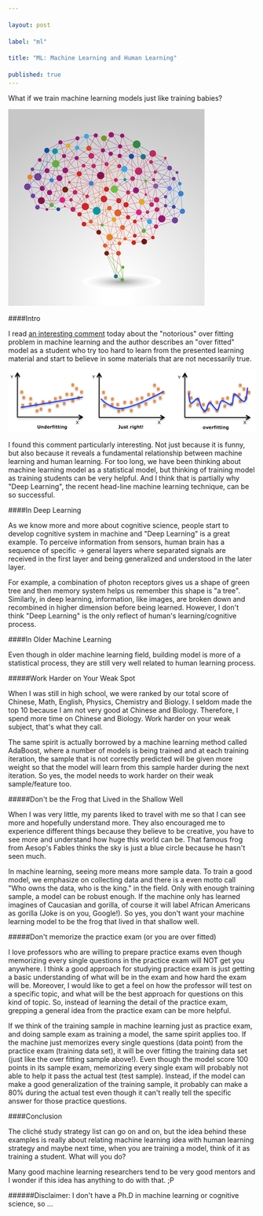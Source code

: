 ```yaml
---

layout: post

label: "ml"

title: "ML: Machine Learning and Human Learning"

published: true
---
```


What if we train machine learning models just like training babies?

![human-learn](https://raw.githubusercontent.com/WesleyyC/blog/gh-pages/images/human-learn.jpg)

####Intro

I read [an interesting comment](http://zhi.hu/o889) today about the "notorious" over fitting problem in machine learning and the author describes an "over fitted" model as a student who try too hard to learn from the presented learning material and start to believe in some materials that are not necessarily true.

![machine-learn](https://raw.githubusercontent.com/WesleyyC/blog/gh-pages/images/machine-learn.png)

I found this comment particularly interesting. Not just because it is funny, but also because it reveals a fundamental relationship between machine learning and human learning. For too long, we have been thinking about machine learning model as a statistical model, but thinking of training model as training students can be very helpful. And I think that is partially why "Deep Learning", the recent head-line machine learning technique, can be so successful.

####In Deep Learning

As we know more and more about cognitive science, people start to develop cognitive system in machine and "Deep Learning" is a great example. To perceive information from sensors, human brain has a sequence of specific -> general layers where separated signals are received in the first layer and being generalized and understood in the later layer.

For example, a combination of photon receptors gives us a shape of green tree and then memory system helps us remember this shape is "a tree". Similarly, in deep learning, information, like images, are broken down and recombined in higher dimension before being learned. However, I don't think "Deep Learning" is the only reflect of human's learning/cognitive process.

####In Older Machine Learning

Even though in older machine learning field, building model is more of a statistical process, they are still very well related to human learning process.

#####Work Harder on Your Weak Spot

When I was still in high school, we were ranked by our total score of Chinese, Math, English, Physics, Chemistry and Biology. I seldom made the top 10 because I am not very good at Chinese and Biology. Therefore, I spend more time on Chinese and Biology. Work harder on your weak subject, that's what they call.

The same spirit is actually borrowed by a machine learning method called AdaBoost, where a number of models is being trained and at each training iteration, the sample that is not correctly predicted will be given more weight so that the model will learn from this sample harder during the next iteration. So yes, the model needs to work harder on their weak sample/feature too.

#####Don't be the Frog that Lived in the Shallow Well

When I was very little, my parents liked to travel with me so that I can see more and hopefully understand more. They also encouraged me to experience different things because they believe to be creative, you have to see more and understand how huge this world can be. That famous frog from Aesop's Fables thinks the sky is just a blue circle because he hasn't seen much.

In machine learning, seeing more means more sample data. To train a good model, we emphasize on collecting data and there is a even motto call "Who owns the data, who is the king." in the field. Only with enough training sample, a model can be robust enough. If the machine only has learned imagines of Caucasian and gorilla, of course it will label African Americans as gorilla (Joke is on you, Google!). So yes, you don't want your machine learning model to be the frog that lived in that shallow well.

#####Don't memorize the practice exam (or you are over fitted)

I love professors who are willing to prepare practice exams even though memorizing every single questions in the practice exam will NOT get you anywhere. I think a good approach for studying practice exam is just getting a basic understanding of what will be in the exam and how hard the exam will be. Moreover, I would like to get a feel on how the professor will test on a specific topic, and what will be the best approach for questions on this kind of topic. So, instead of learning the detail of the practice exam, grepping a general idea from the practice exam can be more helpful.

If we think of the training sample in machine learning just as practice exam, and doing sample exam as training a model, the same spirit applies too. If the machine just memorizes every single questions (data point) from the practice exam (training data set), it will be over fitting the training data set (just like the over fitting sample above!). Even though the model score 100 points in its sample exam, memorizing every single exam will probably not able to help it pass the actual test (test sample). Instead, if the model can make a good generalization of the training sample, it probably can make a 80% during the actual test even though it can't really tell the specific answer for those practice questions.

####Conclusion

The cliché study strategy list can go on and on, but the idea behind these examples is really about relating machine learning idea with human learning strategy and maybe next time, when you are training a model, think of it as training a student. What will you do?

Many good machine learning researchers tend to be very good mentors and I wonder if this idea has anything to do with that. ;P

######Disclaimer: I don't have a Ph.D in machine learning or cognitive science, so ...


<!-- This summer I was working on a machine learning model that is able to summarized pattern from sample images. In the model, there are multiple components and each component represents a single pattern that are similar to the pattern I want to summarized, the model pattern.  

During the development, I imagine the training process just like parents teaching their little baby what a rabbit is and each component will just be a image label the little baby create for recognizing rabbit. When parents points to something and point to a little rabbit, an image sample is store in baby's memory system. So after meeting many Mr.Bunny, our little baby will have a lot of sample of environment with rabbit. -->
